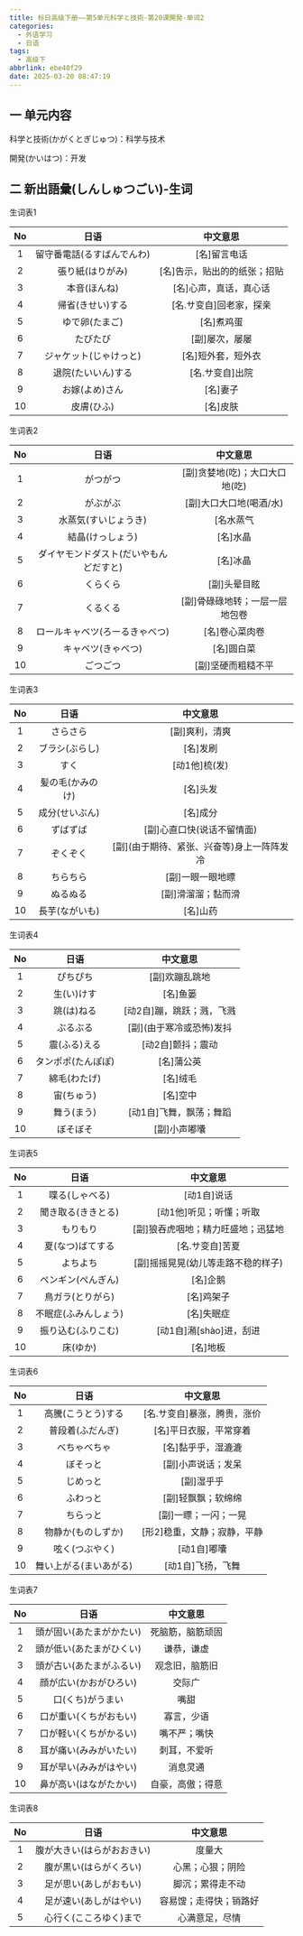 ```yaml
---
title: 标日高级下册——第5单元科学と技術-第20课開発-单词2
categories:
  - 外语学习
  - 日语
tags:
  - 高级下
abbrlink: ebe40f29
date: 2025-03-20 08:47:19
---
```

## 一 单元内容

科学と技術(かがくとぎじゅつ)：科学与技术

開発(かいはつ)：开发

<!--more-->

## 二 新出語彙(しんしゅつごい)-生词

生词表1

|  No  |            日语            |           中文意思           |
| :--: | :------------------------: | :--------------------------: |
|  1   | 留守番電話(るすばんでんわ) |         [名]留言电话         |
|  2   |      張り紙(はりがみ)      | [名]告示，贴出的的纸张；招贴 |
|  3   |        本音(ほんね)        |    [名]心声，真话，真心话    |
|  4   |      帰省(きせい)する      |   [名.サ变自]回老家，探亲    |
|  5   |       ゆで卵(たまご)       |          [名]煮鸡蛋          |
|  6   |          たびたび          |        [副]屡次，屡屡        |
|  7   |   ジャケット(じゃけっと)   |      [名]短外套，短外衣      |
|  8   |     退院(たいいん)する     |       [名.サ变自]出院        |
|  9   |       お嫁(よめ)さん       |           [名]妻子           |
|  10  |         皮膚(ひふ)         |           [名]皮肤           |

生词表2

|  No  |                  日语                  |            中文意思            |
| :--: | :------------------------------------: | :----------------------------: |
|  1   |                がつがつ                | [副]贪婪地(吃)；大口大口地(吃) |
|  2   |                がぶがぶ                |    [副]大口大口地(喝酒/水)     |
|  3   |          水蒸気(すいじょうき)          |           [名水蒸气            |
|  4   |            結晶(けっしょう)            |            [名]水晶            |
|  5   | ダイヤモンドダスト(だいやもんどだすと) |            [名]冰晶            |
|  6   |                くらくら                |          [副]头晕目眩          |
|  7   |                くるくる                | [副]骨碌碌地转；一层一层地包卷 |
|  8   |     ロールキャベツ(ろーるきゃべつ)     |         [名]卷心菜肉卷         |
|  9   |           キャベツ(きゃべつ)           |           [名]圆白菜           |
|  10  |                ごつごつ                |       [副]坚硬而粗糙不平       |

生词表3

|  No  |       日语       |                  中文意思                   |
| :--: | :--------------: | :-----------------------------------------: |
|  1   |     さらさら     |               [副]爽利，清爽                |
|  2   |  ブラシ(ぶらし)  |                  [名]发刷                   |
|  3   |       すく       |                [动1他]梳(发)                |
|  4   | 髪の毛(かみのけ) |                  [名]头发                   |
|  5   |  成分(せいぶん)  |                  [名]成分                   |
|  6   |     ずばずば     |         [副]心直口快(说话不留情面)          |
|  7   |     ぞくぞく     | [副]\(由于期待、紧张、兴奋等)身上一阵阵发冷 |
|  8   |     ちらちら     |              [副]一眼一眼地瞟               |
|  9   |     ぬるぬる     |             [副]滑溜溜；黏而滑              |
|  10  |  長芋(ながいも)  |                  [名]山药                   |

生词表4

|  No  |        日语        |         中文意思          |
| :--: | :----------------: | :-----------------------: |
|  1   |      ぴちぴち      |      [副]欢蹦乱跳地       |
|  2   |     生(い)けす     |         [名]鱼篓          |
|  3   |     跳(は)ねる     | [动2自]蹦，跳跃；溅，飞溅 |
|  4   |      ぶるぶる      | [副]\(由于寒冷或恐怖)发抖 |
|  5   |    震(ふる)える    |     [动2自]颤抖；震动     |
|  6   | タンポポ(たんぽぽ) |        [名]蒲公英         |
|  7   |    綿毛(わたげ)    |         [名]绒毛          |
|  8   |     宙(ちゅう)     |         [名]空中          |
|  9   |     舞う(まう)     |  [动1自]飞舞，飘荡；舞蹈  |
|  10  |      ぼそぼそ      |       [副]小声嘟囔        |

生词表5

|  No  |         日语         |              中文意思              |
| :--: | :------------------: | :--------------------------------: |
|  1   |    喋る(しゃべる)    |            [动1自]说话             |
|  2   |  聞き取る(ききとる)  |      [动1他]听见；听懂；听取       |
|  3   |       もりもり       | [副]狼吞虎咽地；精力旺盛地；迅猛地 |
|  4   |   夏(なつ)ばてする   |          [名.サ变自]苦夏           |
|  5   |       よちよち       | [副]摇摇晃晃(幼儿等走路不稳的样子) |
|  6   |  ペンギン(ぺんぎん)  |              [名]企鹅              |
|  7   |   鳥ガラ(とりがら)   |             [名]鸡架子             |
|  8   | 不眠症(ふみんしょう) |             [名]失眠症             |
|  9   |  振り込む(ふりこむ)  |      [动1自]潲[shào]进，刮进       |
|  10  |       床(ゆか)       |              [名]地板              |

生词表6

|  No  |          日语          |          中文意思           |
| :--: | :--------------------: | :-------------------------: |
|  1   |   高騰(こうとう)する   | [名.サ变自]暴涨，腾贵，涨价 |
|  2   |    普段着(ふだんぎ)    |   [名]平日衣服，平常穿着    |
|  3   |      べちゃべちゃ      |     [名]黏乎乎，湿漉漉      |
|  4   |        ぼそっと        |     [副]小声说话；发呆      |
|  5   |        じめっと        |         [副]湿乎乎          |
|  6   |        ふわっと        |     [副]轻飘飘；软绵绵      |
|  7   |        ちらっと        |    [副]一瞟；一闪；一晃     |
|  8   |   物静か(ものしずか)   | [形2]稳重，文静；寂静，平静 |
|  9   |     呟く(つぶやく)     |         [动1自]嘟囔         |
|  10  | 舞い上がる(まいあがる) |      [动1自]飞扬，飞舞      |

生词表7

|  No  |           日语           |     中文意思     |
| :--: | :----------------------: | :--------------: |
|  1   | 頭が固い(あたまがかたい) | 死脑筋，脑筋顽固 |
|  2   | 頭が低い(あたまがひくい) |    谦恭，谦虚    |
|  3   | 頭が古い(あたまがふるい) |  观念旧，脑筋旧  |
|  4   |  顔が広い(かおがひろい)  |      交际广      |
|  5   |     口(くち)がうまい     |       嘴甜       |
|  6   |  口が重い(くちがおもい)  |    寡言，少语    |
|  7   |  口が軽い(くちがかるい)  |   嘴不严；嘴快   |
|  8   |  耳が痛い(みみがいたい)  |   刺耳，不爱听   |
|  9   |  耳が早い(みみがはやい)  |     消息灵通     |
|  10  |  鼻が高い(はながたかい)  | 自豪，高傲；得意 |

生词表8

|  No  |            日语            |        中文意思        |
| :--: | :------------------------: | :--------------------: |
|  1   | 腹が大きい(はらがおおきい) |         度量大         |
|  2   |   腹が黒い(はらがくろい)   |    心黑；心狠；阴险    |
|  3   |   足が思い(あしがおもい)   |    脚沉；累得走不动    |
|  4   |   足が速い(あしがはやい)   | 容易馊；走得快；销路好 |
|  5   |   心行く(こころゆく)まで   |     心满意足，尽情     |

